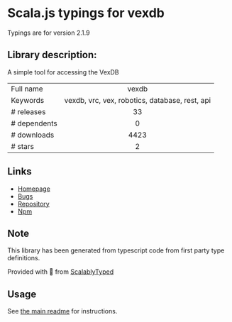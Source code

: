 
# Scala.js typings for vexdb

Typings are for version 2.1.9

## Library description:
A simple tool for accessing the VexDB

|                    |                 |
| ------------------ | :-------------: |
| Full name          | vexdb |
| Keywords           | vexdb, vrc, vex, robotics, database, rest, api |
| # releases         | 33 |
| # dependents       | 0 |
| # downloads        | 4423 |
| # stars            | 2 |

## Links
- [Homepage](https://github.com/MayorMonty/vexdb#readme)
- [Bugs](https://github.com/MayorMonty/vexdb/issues)
- [Repository](https://github.com/MayorMonty/vexdb)
- [Npm](https://www.npmjs.com/package/vexdb)
    


## Note
This library has been generated from typescript code from first party type definitions.

Provided with :purple_heart: from [ScalablyTyped](https://github.com/oyvindberg/ScalablyTyped)

## Usage
See [the main readme](../../readme.md) for instructions.


